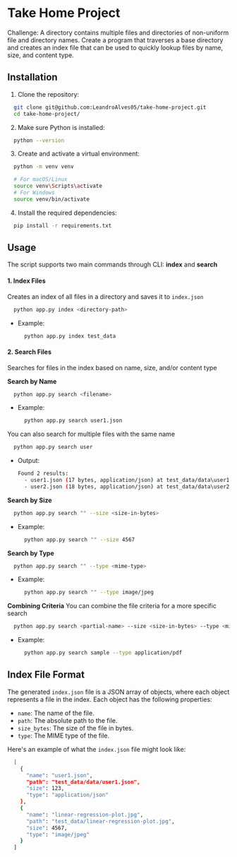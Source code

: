 # Take Home Project

Challenge: A directory contains multiple files and directories of non-uniform file and directory names. Create a program that traverses a base directory and creates an index file that can be used to quickly lookup files by name, size, and content type.

## Installation

1. Clone the repository:
  ```bash
    git clone git@github.com:LeandroAlves05/take-home-project.git
    cd take-home-project/
  ```

2. Make sure Python is installed: 
  ```bash
    python --version
  ```

3. Create and activate a virtual environment:
  ```bash
    python -m venv venv
  ```
  ```bash
    # For macOS/Linux
    source venv\Scripts\activate
    # For Windows
    source venv/bin/activate
  ```

4. Install the required dependencies:
  ```bash
    pip install -r requirements.txt
  ```

## Usage

The script supports two main commands through CLI: **index** and **search**

#### 1. Index Files
Creates an index of all files in a directory and saves it to `index.json`
  ```bash
    python app.py index <directory-path>
  ```
  - Example:
    ```bash
      python app.py index test_data
    ```

#### 2. Search Files
Searches for files in the index based on name, size, and/or content type

**Search by Name**
  ```bash
    python app.py search <filename>
  ```
  - Example:
    ```bash
      python app.py search user1.json
    ```

 You can also search for multiple files with the same name
  ```bash
    python app.py search user
  ```
  - Output:
    ```bash
    Found 2 results:
      - user1.json (17 bytes, application/json) at test_data/data\user1.json
      - user2.json (18 bytes, application/json) at test_data/data\user2.json
    ```

**Search by Size**
  ```bash
    python app.py search "" --size <size-in-bytes>
  ```
  - Example:
    ```bash
      python app.py search "" --size 4567
    ```

**Search by Type**
  ```bash
    python app.py search "" --type <mime-type>
  ```
  - Example:
    ```bash
      python app.py search "" --type image/jpeg
    ```

**Combining Criteria**
You can combine the file criteria for a more specific search
  ```bash
    python app.py search <partial-name> --size <size-in-bytes> --type <mime-type>
  ```
  - Example:
    ```bash
      python app.py search sample --type application/pdf
    ```

## Index File Format
The generated `index.json` file is a JSON array of objects, where each object represents a file in the index. Each object has the following properties:

- `name`: The name of the file.
- `path`: The absolute path to the file.
- `size_bytes`: The size of the file in bytes.
- `type`: The MIME type of the file.

Here's an example of what the `index.json` file might look like:

```bash
  [
    {
      "name": "user1.json",
      "path": "test_data/data/user1.json",
      "size": 123,
      "type": "application/json"
    },
    {
      "name": "linear-regression-plot.jpg",
      "path": "test_data/linear-regression-plot.jpg",
      "size": 4567,
      "type": "image/jpeg"
    }
  ]
```
